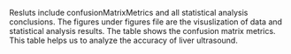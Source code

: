 Resluts include confusionMatrixMetrics and all statistical analysis conclusions. The figures under figures file are the visuslization of data and statistical analysis results.
The table shows the confusion matrix metrics. This table helps us to analyze the accuracy of liver ultrasound. 
